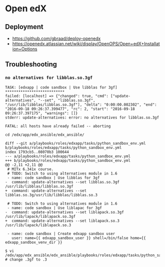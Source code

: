 Open edX
========


Deployment
----------

  * https://github.com/gbraad/deploy-openedx
  * https://openedx.atlassian.net/wiki/display/OpenOPS/Open+edX+Installation+Options


Troubleshooting
---------------

### `no alternatives for libblas.so.3gf`

```
TASK: [edxapp | code sandbox | Use libblas for 3gf] *************************** 
failed: [localhost] => {"changed": true, "cmd": ["update-alternatives", "--set", "libblas.so.3gf", "/usr/lib/libblas/libblas.so.3gf"], "delta": "0:00:00.002302", "end": "2016-09-18 09:26:37.399477", "rc": 2, "start": "2016-09-18 09:26:37.397175", "warnings": []}
stderr: update-alternatives: error: no alternatives for libblas.so.3gf

FATAL: all hosts have already failed -- aborting
```

`cd /edx/app/edx_ansible/edx_ansible/`
```
diff --git a/playbooks/roles/edxapp/tasks/python_sandbox_env.yml b/playbooks/roles/edxapp/tasks/python_sandbox_env.yml
index 1793cb5..08070b3 100644
--- a/playbooks/roles/edxapp/tasks/python_sandbox_env.yml
+++ b/playbooks/roles/edxapp/tasks/python_sandbox_env.yml
@@ -2,11 +2,11 @@
 # MITx 6.341x course.
 # TODO: Switch to using alternatives module in 1.6
 - name: code sandbox | Use libblas for 3gf
-  command: update-alternatives --set libblas.so.3gf /usr/lib/libblas/libblas.so.3gf
+  command: update-alternatives --set libblas.so.3g/usr/lib/libblas/libblas.so.3
 
 # TODO: Switch to using alternatives module in 1.6
 - name: code sandbox | Use liblapac for 3gf
-  command: update-alternatives --set liblapack.so.3gf /usr/lib/lapack/liblapack.so.3gf
+  command: update-alternatives --set liblapack.so.3 /usr/lib/lapack/liblapack.so.3
 
 - name: code sandbox | Create edxapp sandbox user
   user: name={{ edxapp_sandbox_user }} shell=/bin/false home={{ edxapp_sandbox_venv_dir }}
```

```
$ vi /edx/app/edx_ansible/edx_ansible/playbooks/roles/edxapp/tasks/python_sandbox_env.yml
# change .3gf to .3
```
